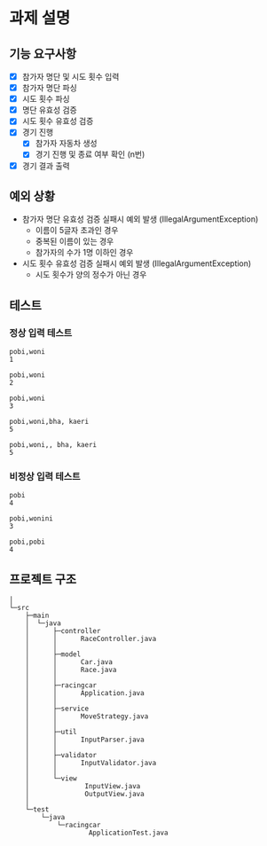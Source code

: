 # 과제 설명
## 기능 요구사항
- [X] 참가자 명단 및 시도 횟수 입력
- [X] 참가자 명단 파싱
- [X] 시도 횟수 파싱
- [X] 명단 유효성 검증
- [X] 시도 횟수 유효성 검증
- [X] 경기 진행
  - [X] 참가자 자동차 생성
  - [X] 경기 진행 및 종료 여부 확인 (n번)
- [X] 경기 결과 출력

## 예외 상황
- 참가자 명단 유효성 검증 실패시 예외 발생 (IllegalArgumentException)
  - 이름이 5글자 초과인 경우
  - 중복된 이름이 있는 경우
  - 참가자의 수가 1명 이하인 경우
- 시도 횟수 유효성 검증 실패시 예외 발생 (IllegalArgumentException)
  - 시도 횟수가 양의 정수가 아닌 경우

## 테스트
### 정상 입력 테스트
```text
pobi,woni
1
```
```text
pobi,woni
2
```
```text
pobi,woni
3
```
```text
pobi,woni,bha, kaeri
5
```
```text
pobi,woni,, bha, kaeri
5
```

### 비정상 입력 테스트
```text
pobi
4
```
```text
pobi,wonini
3
```
```text
pobi,pobi
4
```

## 프로젝트 구조
```text
│
└─src
    ├─main
    │  └─java
    │      ├─controller
    │      │      RaceController.java
    │      │
    │      ├─model
    │      │      Car.java
    │      │      Race.java
    │      │
    │      ├─racingcar
    │      │      Application.java
    │      │
    │      ├─service
    │      │      MoveStrategy.java
    │      │
    │      ├─util
    │      │      InputParser.java
    │      │
    │      ├─validator
    │      │      InputValidator.java
    │      │
    │      └─view
    │              InputView.java
    │              OutputView.java
    │
    └─test
        └─java
            └─racingcar
                    ApplicationTest.java
```